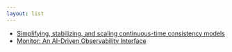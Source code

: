 ```yaml
---
layout: list
---
```


 - [Simplifying, stabilizing, and scaling continuous-time consistency models](https://openai.com/index/simplifying-stabilizing-and-scaling-continuous-time-consistency-models/)
 - [Monitor: An AI-Driven Observability Interface](https://transluce.org/observability-interface)
